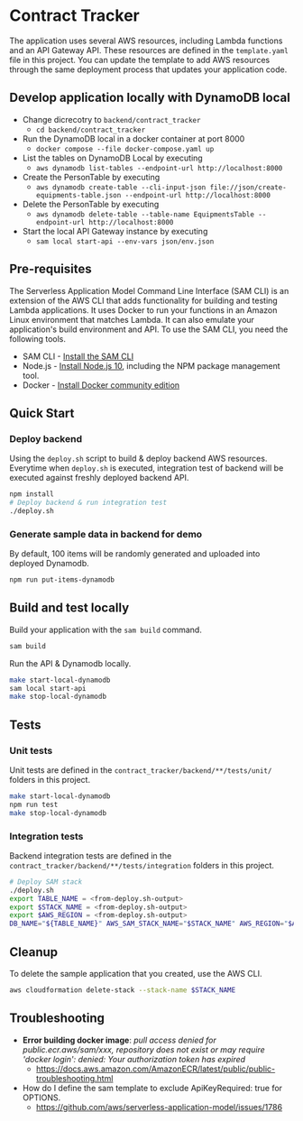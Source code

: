 # Contract Tracker
The application uses several AWS resources, including Lambda functions and an API Gateway API.
These resources are defined in the `template.yaml` file in this project. You can update the template to add AWS resources through the same deployment process that updates your application code.

## Develop application locally with DynamoDB local
- Change dicrecotry to `backend/contract_tracker`
  - `cd backend/contract_tracker`
- Run the DynamoDB local in a docker container at port 8000
  - `docker compose --file docker-compose.yaml up`
- List the tables on DynamoDB Local by executing
  - `aws dynamodb list-tables --endpoint-url http://localhost:8000`
- Create the PersonTable by executing
  - `aws dynamodb create-table --cli-input-json file://json/create-equipments-table.json --endpoint-url http://localhost:8000`
- Delete the PersonTable by executing
  - `aws dynamodb delete-table --table-name EquipmentsTable --endpoint-url http://localhost:8000`
- Start the local API Gateway instance by executing
  - `sam local start-api --env-vars json/env.json`


## Pre-requisites
The Serverless Application Model Command Line Interface (SAM CLI) is an extension of the AWS CLI that adds functionality for building and testing Lambda applications. It uses Docker to run your functions in an Amazon Linux environment that matches Lambda. It can also emulate your application's build environment and API.
To use the SAM CLI, you need the following tools.

* SAM CLI - [Install the SAM CLI](https://docs.aws.amazon.com/serverless-application-model/latest/developerguide/serverless-sam-cli-install.html)
* Node.js - [Install Node.js 10](https://nodejs.org/en/), including the NPM package management tool.
* Docker - [Install Docker community edition](https://hub.docker.com/search/?type=edition&offering=community)

## Quick Start
### Deploy backend
Using the `deploy.sh` script to build & deploy backend AWS resources.
Everytime when `deploy.sh` is executed, integration test of backend will be executed against freshly deployed backend API.
```sh
npm install
# Deploy backend & run integration test
./deploy.sh
```
### Generate sample data in backend for demo
By default, 100 items will be randomly generated and uploaded into deployed Dynamodb.
```sh
npm run put-items-dynamodb
```

## Build and test locally
Build your application with the `sam build` command.
```bash
sam build
```
Run the API & Dynamodb locally.
```bash
make start-local-dynamodb
sam local start-api
make stop-local-dynamodb
```

## Tests
### Unit tests
Unit tests are defined in the `contract_tracker/backend/**/tests/unit/` folders in this project.
```bash
make start-local-dynamodb
npm run test
make stop-local-dynamodb
```

### Integration tests
Backend integration tests are defined in the `contract_tracker/backend/**/tests/integration` folders in this project.
```bash
# Deploy SAM stack
./deploy.sh
export TABLE_NAME = <from-deploy.sh-output>
export $STACK_NAME = <from-deploy.sh-output>
export $AWS_REGION = <from-deploy.sh-output>
DB_NAME="${TABLE_NAME}" AWS_SAM_STACK_NAME="$STACK_NAME" AWS_REGION="$AWS_REGION" npm run integ-test
```

## Cleanup

To delete the sample application that you created, use the AWS CLI.
```bash
aws cloudformation delete-stack --stack-name $STACK_NAME
```

## Troubleshooting
- **Error building docker image**: *pull access denied for public.ecr.aws/sam/xxx, repository does not exist or may require 'docker login': denied: Your authorization token has expired*
  - https://docs.aws.amazon.com/AmazonECR/latest/public/public-troubleshooting.html
- How do I define the sam template to exclude ApiKeyRequired: true for OPTIONS.
  - https://github.com/aws/serverless-application-model/issues/1786